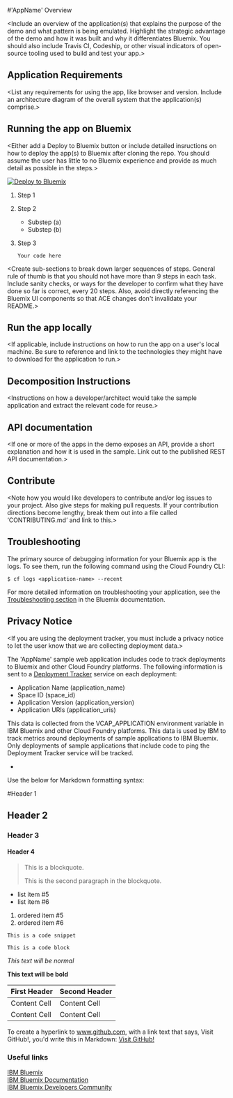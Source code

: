 ﻿#'AppName' Overview

<Include an overview of the application(s) that explains the purpose of the demo and what pattern is being emulated. Highlight the strategic advantage of the demo and how it was built and why it differentiates Bluemix. You should also include Travis CI, Codeship, or other visual indicators of open-source tooling used to build and test your app.>

## Application Requirements
<List any requirements for using the app, like browser and version. Include an architecture diagram of the overall system that the application(s) comprise.>

## Running the app on Bluemix
<Either add a Deploy to Bluemix button or include detailed insructions on how to deploy the app(s) to Bluemix after cloning the repo. You should assume the user has little to no Bluemix experience and provide as much detail as possible in the steps.>

[![Deploy to Bluemix](https://bluemix.net/deploy/button.png)](https://bluemix.net/deploy)

1. Step 1
 
2. Step 2
	* Substep (a)
	* Substep (b)
3. Step 3

	```
	Your code here
	```

<Create sub-sections to break down larger sequences of steps. General rule of thumb is that you should not have more than 9 steps in each task. Include sanity checks, or ways for the developer to confirm what they have done so far is correct, every 20 steps. Also, avoid directly referencing the Bluemix UI components so that ACE changes don't invalidate your README.>

## Run the app locally
<If applicable, include instructions on how to run the app on a user's local machine. Be sure to reference and link to the technologies they might have to download for the application to run.>

## Decomposition Instructions
<Instructions on how a developer/architect would take the sample application and extract the relevant code for reuse.>

## API documentation
<If one or more of the apps in the demo exposes an API, provide a short explanation and how it is used in the sample. Link out to the published REST API documentation.>

## Contribute
<Note how you would like developers to contribute and/or log issues to your project. Also give steps for making pull requests. If your contribution directions become lengthy, break them out into a file called ‘CONTRIBUTING.md’ and link to this.>

## Troubleshooting

The primary source of debugging information for your Bluemix app is the logs. To see them, run the following command using the Cloud Foundry CLI:

  ```
  $ cf logs <application-name> --recent
  ```
For more detailed information on troubleshooting your application, see the [Troubleshooting section](https://www.ng.bluemix.net/docs/troubleshoot/tr.html) in the Bluemix documentation.

## Privacy Notice
<If you are using the deployment tracker, you must include a privacy notice to let the user know that we are collecting deployment data.>

The 'AppName' sample web application includes code to track deployments to Bluemix and other Cloud Foundry platforms. The following information is sent to a [Deployment Tracker](https://github.com/cloudant-labs/deployment-tracker) service on each deployment:

* Application Name (application_name)
* Space ID (space_id)
* Application Version (application_version)
* Application URIs (application_uris)

This data is collected from the VCAP_APPLICATION environment variable in IBM Bluemix and other Cloud Foundry platforms. This data is used by IBM to track metrics around deployments of sample applications to IBM Bluemix. Only deployments of sample applications that include code to ping the Deployment Tracker service will be tracked.

<Include info on how to remove the deployment tracker from your app here.>

-
Use the below for Markdown formatting syntax:

#Header 1
## Header 2
### Header 3
#### Header 4

> This is a blockquote.
> 
> This is the second paragraph in the blockquote.

* list item #5
* list item #6

1. ordered item #5
2. ordered item #6

`This is a code snippet`

```
This is a code block
```

*This text will be normal*

**This text will be bold**

First Header  | Second Header
------------- | -------------
Content Cell  | Content Cell
Content Cell  | Content Cell 

To create a hyperlink to www.github.com, with a link text that says, Visit GitHub!, you'd write this in Markdown: [Visit GitHub!](www.github.com)

### Useful links
[IBM Bluemix](https://bluemix.net/)  
[IBM  Bluemix Documentation](https://www.ng.bluemix.net/docs/)  
[IBM Bluemix Developers Community](http://developer.ibm.com/bluemix)